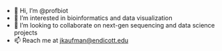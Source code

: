 - 👋 Hi, I’m @profbiot
- 👀 I’m interested in bioinformatics and data visualization
- 💞️ I’m looking to collaborate on next-gen sequencing and data science projects
- 📫 Reach me at jkaufman@endicott.edu

<!---
profbiot/profbiot is a ✨ special ✨ repository because its `README.md` (this file) appears on your GitHub profile.
You can click the Preview link to take a look at your changes.
--->
